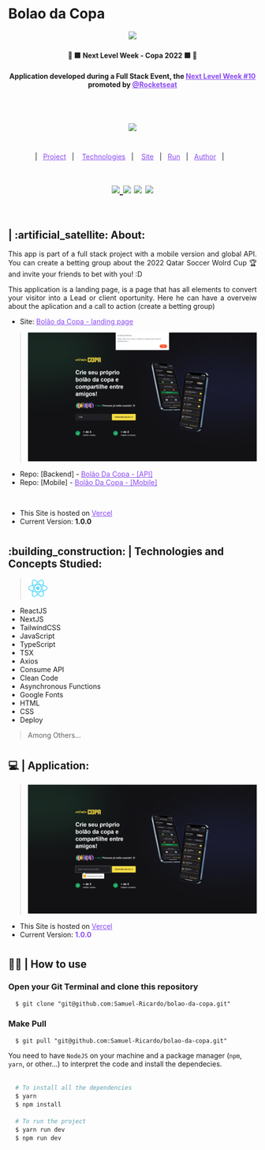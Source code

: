 # Bolao da Copa

<p align="center"> 
  <a href="https://www.rocketseat.com.br/">
    <img width="auto" src="https://media.discordapp.net/attachments/1084951017264783441/1084951190615359559/image.png?width=1064&height=599"/>
  </a> 
</p>

<h4 align="center" >🚀 🟪 Next Level Week - Copa 2022 🟪 🚀</h4>



<h4 align="center"> Application developed during a Full Stack Event, the <a style="color: #8a4af3;" href="https://github.com/topics/next-level-week">Next Level Week #10</a> promoted by <a style="color: #8a4af3;" href="https://www.rocketseat.com.br/">@Rocketseat</a></h4>

#
<br>

<p align="center"><img src="https://github.com/rocketseat-education/nlw-copa-ignite/raw/main/.github/logo.svg"/></p>


#
<p align="center">
  |&nbsp;&nbsp;
  <a style="color: #8a4af3;" href="#project">Project</a>&nbsp;&nbsp;&nbsp;|&nbsp;&nbsp;&nbsp;
  <a style="color: #8a4af3;" href="#techs">Technologies</a>&nbsp;&nbsp;&nbsp;|&nbsp;&nbsp;&nbsp;
  <a style="color: #8a4af3;" href="#app">Site</a>&nbsp;&nbsp;&nbsp;|&nbsp;&nbsp;
  <a style="color: #8a4af3;" href="#run-project">Run</a>&nbsp;&nbsp;&nbsp;|&nbsp;&nbsp;
  <a style="color: #8a4af3;" href="#author">Author</a>&nbsp;&nbsp;&nbsp;|&nbsp;&nbsp;&nbsp;
</p>

#

<h1 align="center">
  
  <a href="https://github.com/Samuel-Ricardo">
    <img src="https://img.shields.io/static/v1?label=&message=Samuel%20Ricardo&color=black&style=for-the-badge&logo=GITHUB"/>
  </a>

  <a herf="https://www.instagram.com/samuel_ricardo.ex/">
    <img src='https://img.shields.io/static/v1?label=&message=Samuel.ex&color=black&style=for-the-badge&logo=instagram'/> 
  </a>

  <a herf='https://www.linkedin.com/in/samuel-ricardo-cabral/'>
    <img src='https://img.shields.io/static/v1?label=&message=Samuel%20Ricardo&color=black&style=for-the-badge&logo=LinkedIn'/> 
  </a>

  <a herf='https://www.linkedin.com/in/samuel-ricardo-cabral/'>
    <img width="64px" src='https://seeklogo.com/images/R/rocketseat-logo-666CE4B396-seeklogo.com.png'/> 
  </a>

</h1>

<br>

<p id="project"/>

<h2>  | :artificial_satellite: About:  </h2>

<p align="justify">
  This app is part of a full stack project with a mobile version and global API. You can create a betting group about the 2022 Qatar Soccer Wolrd Cup 🏆 and invite your friends to bet with you! :D
</p>

<p align="justify">
  This application is a landing page, is a page that has all elements to convert your visitor into a Lead or client oportunity. Here he can have a overveiw about the aplication and a call to action (create a betting group)
</p>

- Site: <a  style="color: #8a4af3;" href="https://bolao-da-copa-xi.vercel.app/">Bolão da Copa - landing page</a> 

> <a href="https://bolao-da-copa-xi.vercel.app/"> <img src="./readme_files/created.png"> </a>

 - Repo: [Backend] - <a style="color: #8a4af3;" href="https://github.com/Samuel-Ricardo/bolao-da-copa_api">Bolão Da Copa - [API]</a>
 - Repo: [Mobile] - <a style="color: #8a4af3;" href="https://github.com/Samuel-Ricardo/bolao-da-copa_mobile">Bolão Da Copa - [Mobile]</a>
  
  <br>

- This Site is hosted on <a style="color: #8a4af3;" href='https://vercel.com/'> Vercel </a> 
- Current Version: <b> 1.0.0 </b>

#

<h2 id="techs">
  :building_construction: | Technologies and Concepts Studied:
</h2>

  > <a href='https://reactjs.org/docs/create-a-new-react-app.html'> <img width='40px' src='https://raw.githubusercontent.com/devicons/devicon/master/icons/react/react-original.svg'> </a>

  - ReactJS
  - NextJS
  - TailwindCSS
  - JavaScript
  - TypeScript
  - TSX
  - Axios
  - Consume API
  - Clean Code
  - Asynchronous Functions 
  - Google Fonts 
  - HTML
  - CSS
  - Deploy

  > Among Others...

  #

<h2 id="app">
  💻 | Application:
</h2>

> <a href="https://bolao-da-copa-xi.vercel.app/"> <img src="./readme_files/empty.png"> </a>
- This Site is hosted on <a style="color: #8a4af3;" href='https://vercel.com/'> Vercel </a> 
- Current Version: <b style="color: #8a4af3;"> 1.0.0 </b>

#

<h2 id="run-project"> 
   👨‍💻 | How to use
</h2>

### Open your Git Terminal and clone this repository

```git
  $ git clone "git@github.com:Samuel-Ricardo/bolao-da-copa.git"
```

### Make Pull

```git
  $ git pull "git@github.com:Samuel-Ricardo/bolao-da-copa.git"
```


You need to have `NodeJS` on your machine and a package manager (`npm`, `yarn`, or other...) to interpret the code and install the dependecies.


```bash
  
  # To install all the dependencies 
  $ yarn  
  $ npm install

  # To run the project
  $ yarn run dev
  $ npm run dev

```
